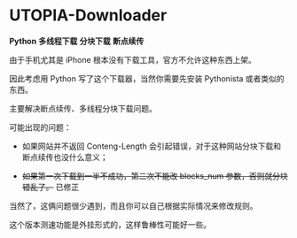 # UTOPIA-Downloader
**Python** **多线程下载** **分块下载** **断点续传**

由于手机尤其是 iPhone 根本没有下载工具，官方不允许这种东西上架。

因此考虑用 Python 写了这个下载器，当然你需要先安装 Pythonista 或者类似的东西。

主要解决断点续传、多线程分块下载问题。

可能出现的问题：

* 如果网站并不返回 Conteng-Length 会引起错误，对于这种网站分块下载和断点续传也没什么意义；

* ~~如果第一次下载到一半不成功，第二次不能改 blocks_num 参数，否则就分块错乱了。~~ 已修正

当然了，这俩问题很少遇到，而且你可以自己根据实际情况来修改规则。

这个版本测速功能是外挂形式的，这样鲁棒性可能好一些。

